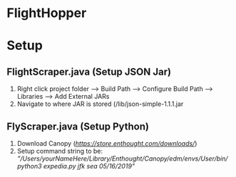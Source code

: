 # FlightHopper


# Setup

## FlightScraper.java (Setup JSON Jar)
1. Right click project folder --> Build Path --> Configure Build Path --> Libraries --> Add External JARs
2. Navigate to where JAR is stored (/lib/json-simple-1.1.1.jar

## FlyScraper.java (Setup Python)
1. Download Canopy (*https://store.enthought.com/downloads/*)
2. Setup command string to be: *"/Users/yourNameHere/Library/Enthought/Canopy/edm/envs/User/bin/python3 expedia.py jfk sea 05/16/2019"*
